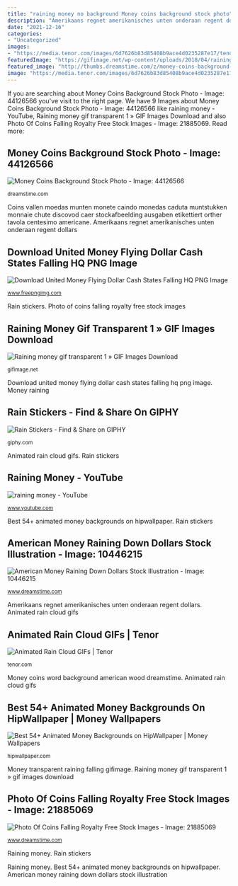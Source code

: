 ```yaml
---
title: "raining money no background Money coins background stock photo"
description: "Amerikaans regnet amerikanisches unten onderaan regent dollars"
date: "2021-12-16"
categories:
- "Uncategorized"
images:
- "https://media.tenor.com/images/6d7626b83d85408b9ace4d0235287e17/tenor.gif"
featuredImage: "https://gifimage.net/wp-content/uploads/2018/04/raining-money-gif-transparent-1.gif"
featured_image: "http://thumbs.dreamstime.com/z/money-coins-background-american-word-wood-44126566.jpg"
image: "https://media.tenor.com/images/6d7626b83d85408b9ace4d0235287e17/tenor.gif"
---
```


If you are searching about Money Coins Background Stock Photo - Image: 44126566 you've visit to the right page. We have 9 Images about Money Coins Background Stock Photo - Image: 44126566 like raining money - YouTube, Raining money gif transparent 1 » GIF Images Download and also Photo Of Coins Falling Royalty Free Stock Images - Image: 21885069. Read more:

## Money Coins Background Stock Photo - Image: 44126566

![Money Coins Background Stock Photo - Image: 44126566](http://thumbs.dreamstime.com/z/money-coins-background-american-word-wood-44126566.jpg "Animated rain cloud gifs")

<small>dreamstime.com</small>

Coins vallen moedas munten monete caindo monedas caduta muntstukken monnaie chute discovod caer stockafbeelding ausgaben etikettiert orther tavola centesimo americane. Amerikaans regnet amerikanisches unten onderaan regent dollars

## Download United Money Flying Dollar Cash States Falling HQ PNG Image

![Download United Money Flying Dollar Cash States Falling HQ PNG Image](https://www.freepngimg.com/thumb/money/65702-united-money-flying-dollar-cash-states-falling.png "Photo of coins falling royalty free stock images")

<small>www.freepngimg.com</small>

Rain stickers. Photo of coins falling royalty free stock images

## Raining Money Gif Transparent 1 » GIF Images Download

![Raining money gif transparent 1 » GIF Images Download](https://gifimage.net/wp-content/uploads/2018/04/raining-money-gif-transparent-1.gif "Money coins word background american wood dreamstime")

<small>gifimage.net</small>

Download united money flying dollar cash states falling hq png image. Money raining

## Rain Stickers - Find &amp; Share On GIPHY

![Rain Stickers - Find &amp; Share on GIPHY](https://media4.giphy.com/media/j3EExPtEdN2tbJL79M/giphy.gif "Rain animated cloud tenor gifs")

<small>giphy.com</small>

Animated rain cloud gifs. Rain stickers

## Raining Money - YouTube

![raining money - YouTube](https://i.ytimg.com/vi/i3T9Hps3iqs/maxresdefault.jpg "Rain stickers")

<small>www.youtube.com</small>

Best 54+ animated money backgrounds on hipwallpaper. Rain stickers

## American Money Raining Down Dollars Stock Illustration - Image: 10446215

![American Money Raining Down Dollars Stock Illustration - Image: 10446215](https://thumbs.dreamstime.com/z/american-money-raining-down-10446215.jpg "Rain animated cloud tenor gifs")

<small>www.dreamstime.com</small>

Amerikaans regnet amerikanisches unten onderaan regent dollars. Animated rain cloud gifs

## Animated Rain Cloud GIFs | Tenor

![Animated Rain Cloud GIFs | Tenor](https://media.tenor.com/images/6d7626b83d85408b9ace4d0235287e17/tenor.gif "Photo of coins falling royalty free stock images")

<small>tenor.com</small>

Money coins word background american wood dreamstime. Animated rain cloud gifs

## Best 54+ Animated Money Backgrounds On HipWallpaper | Money Wallpapers

![Best 54+ Animated Money Backgrounds on HipWallpaper | Money Wallpapers](https://cdn.hipwallpaper.com/i/18/85/mahv80.jpeg "Rain animated cloud tenor gifs")

<small>hipwallpaper.com</small>

Money transparent raining falling gifimage. Raining money gif transparent 1 » gif images download

## Photo Of Coins Falling Royalty Free Stock Images - Image: 21885069

![Photo Of Coins Falling Royalty Free Stock Images - Image: 21885069](https://thumbs.dreamstime.com/z/photo-coins-falling-21885069.jpg "Rain animated cloud tenor gifs")

<small>www.dreamstime.com</small>

Raining money. Rain stickers

Raining money. Best 54+ animated money backgrounds on hipwallpaper. American money raining down dollars stock illustration
